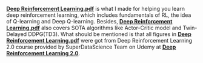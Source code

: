 [**Deep Reinforcement Learning.pdf**](https://github.com/ZhaohuaFang/Deep-Reinforcement-Learning/blob/main/Deep%20Reinforcement%20Learning.pdf) is what I made for helping you learn deep reinforcement learning, which includes fundamentals of RL, the idea of Q-learning and Deep Q-learning. Besides, [**Deep Reinforcement Learning.pdf**](https://github.com/ZhaohuaFang/Deep-Reinforcement-Learning/blob/main/Deep%20Reinforcement%20Learning.pdf) also covers SOTA algorithms like Actor-Critic model and Twin-Delayed DDPG(TD3). What should be mentioned is that all figures in [**Deep Reinforcement Learning.pdf**](https://github.com/ZhaohuaFang/Deep-Reinforcement-Learning/blob/main/Deep%20Reinforcement%20Learning.pdf) were got from Deep Reinforcement Learning 2.0 course provided by SuperDataScience Team on Udemy at [**Deep Reinforcement Learning 2.0**](https://www.udemy.com/share/102ZqoAEAfcFtbQ38J/).
 
